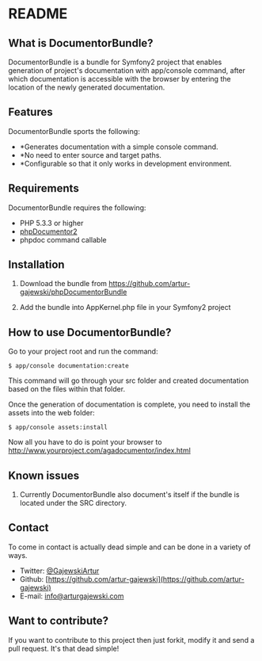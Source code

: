 README
======

What is DocumentorBundle?
----------------

DocumentorBundle is a bundle for Symfony2 project that enables generation of project's documentation with app/console command, after which documentation is
accessible with the browser by entering the location of the newly generated documentation.


Features
--------

DocumentorBundle sports the following:

* *Generates documentation with a simple console command.
* *No need to enter source and target paths.
* *Configurable so that it only works in development environment.


Requirements
------------

DocumentorBundle requires the following:

* PHP 5.3.3 or higher
* [phpDocumentor2](https://github.com/phpDocumentor/phpDocumentor2) 
* phpdoc command callable


Installation
------------

1. Download the bundle from https://github.com/artur-gajewski/phpDocumentorBundle

2. Add the bundle into AppKernel.php file in your Symfony2 project


How to use DocumentorBundle?
-------------------

Go to your project root and run the command:

    $ app/console documentation:create

This command will go through your src folder and created documentation based on the files within that folder.

Once the generation of documentation is complete, you need to install the assets into the web folder:

    $ app/console assets:install

Now all you have to do is point your browser to http://www.yourproject.com/agadocumentor/index.html


Known issues
------------

1. Currently DocumentorBundle also document's itself if the bundle is located under the SRC directory.


Contact
-------

To come in contact is actually dead simple and can be done in a variety of ways.

* Twitter: [@GajewskiArtur](http://twitter.com/GajewskiArtur)
* Github: [https://github.com/artur-gajewski](https://github.com/artur-gajewski)
* E-mail:  [info@arturgajewski.com](mailto:info@arturgajewski.com)


Want to contribute?
------------------

If you want to contribute to this project then just forkit, modify it and send a pull request. It's that dead simple!
